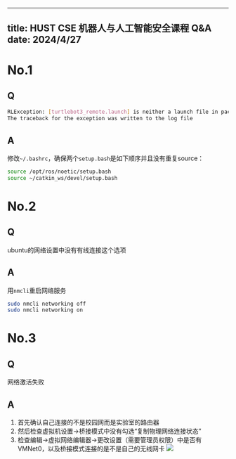 
---
title: HUST CSE 机器人与人工智能安全课程  Q&A
date: 2024/4/27
---
# No.1
## Q
```bash
RLException: [turtlebot3_remote.launch] is neither a launch file in package [turtlebot3_bringup] nor is [turtlebot3_bringup] a launch file name
The traceback for the exception was written to the log file
```

## A
修改`~/.bashrc`，确保两个`setup.bash`是如下顺序并且没有重复source：
```bash
source /opt/ros/noetic/setup.bash
source ~/catkin_ws/devel/setup.bash
```

# No.2
## Q
ubuntu的网络设置中没有有线连接这个选项
## A
用`nmcli`重启网络服务
```bash
sudo nmcli networking off 
sudo nmcli networking on
```

# No.3
## Q
网络激活失败
## A
1. 首先确认自己连接的不是校园网而是实验室的路由器
2. 然后检查虚拟机设置->桥接模式中没有勾选“复制物理网络连接状态”
3. 检查编辑->虚拟网络编辑器->更改设置（需要管理员权限）中是否有VMNet0，以及桥接模式连接的是不是自己的无线网卡
![](http://chev.n2ptr.space/images/2024/04/26/b0c0096d57dc82c1e4d069a1829e9fd8.png)